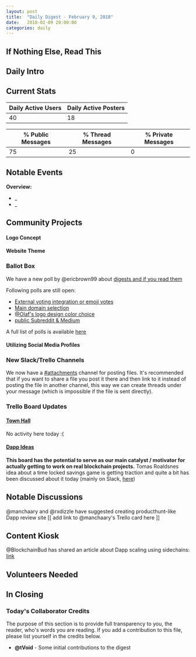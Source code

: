 ```yaml
---
layout: post
title:  "Daily Digest - February 9, 2018"
date:   2018-02-09 20:00:00
categories: daily
---
```

## If Nothing Else, Read This


## Daily Intro


## Current Stats

| Daily Active Users | Daily Active Posters|
|--------------------|---------------------|
| 40 | 18   | 

| % Public Messages | % Thread Messages | % Private Messages |
|-------------------|-------------------|--------------------|
| 75 | 25 | 0  |


## Notable Events

**Overview:**

* _
* _

## Community Projects

#### Logo Concept


#### Website Theme


### Ballot Box
We have a new poll by @ericbrown99 about [digests and if you read them](https://dappsociety.slack.com/archives/C94SG4VK7/p1518182354000434)

Following polls are still open:
* [External voting integration or emoji votes](https://dappsociety.slack.com/archives/C94SG4VK7/p1517938181000786)
* [Main domain selection](https://dappsociety.slack.com/archives/C94SG4VK7/p1517949707000131)
* [@Olaf's logo design color choice](https://dappsociety.slack.com/files/U955F5K0F/F969J5ZS6/instasize_180208212202.png)
* [public Subreddit & Medium](https://dappsociety.slack.com/archives/C94SG4VK7/p1518053814000088)

A full list of polls is available [here](https://trello.com/c/CyOTAFX8)

#### Utilizing Social Media Profiles


### New  Slack/Trello Channels
We now have a [#attachments](https://dappsociety.slack.com/messages/C96PYAY6N) channel for posting files. It's recommended that if you want to share a file you post it there and then link to it instead of posting the file in another channel, this way we can create threads under your message (which is impossible if the file is sent directly).

### Trello Board Updates

#### [Town Hall](https://trello.com/b/Gpm7rwac/town-hall)
No activity here today :(

#### [Dapp Ideas](https://trello.com/b/UNFkVdpL/dapp-ideas)
**This board has the potential to serve as our main catalyst / motivator for actually getting to work on real blockchain projects.**
Tomas Roaldsnes idea about a time locked savings game is getting traction and quite a bit has been discussed about it today (mainly on Slack, [here](https://dappsociety.slack.com/files/U947MNU2X/F96661NDP/timecontractsavingsaccount_whitepaper.pdf))

## Notable Discussions
@manchaary and @rxdizzle have suggested creating producthunt-like Dapp review site [[ add link to @manchaary's Trello card here ]]

## Content Kiosk
@BlockchainBud has shared an article about Dapp scaling using sidechains: [link](https://medium.com/loom-network/dappchains-scaling-ethereum-dapps-through-sidechains-f99e51fff447)

## Volunteers Needed


## In Closing


### Today's Collaborator Credits
The purpose of this section is to provide full transparency to you, the reader, who's words you are reading. If you add a contribution to this file, please list yourself in the credits below.

* __@tVoid__ - Some initial contributions to the digest
